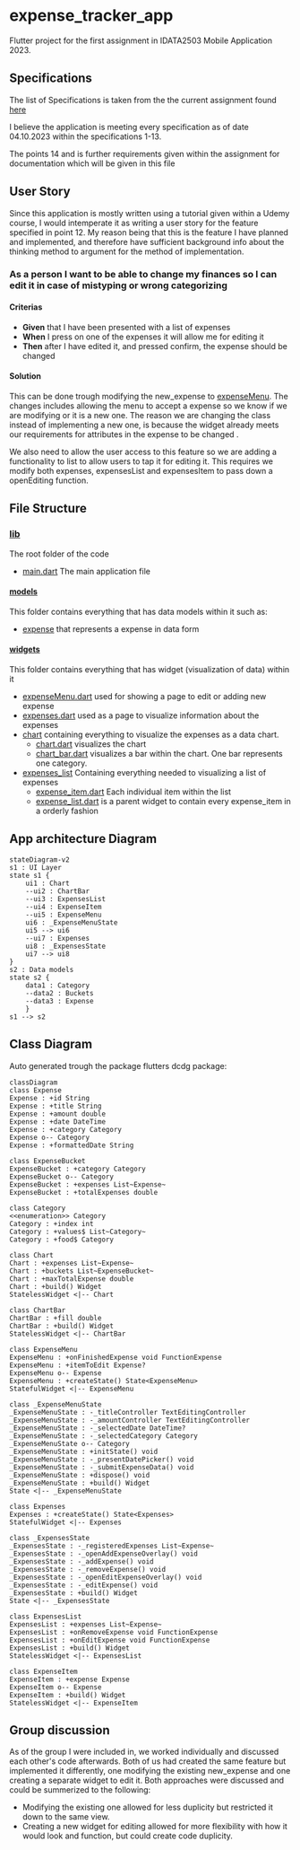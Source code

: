 # expense_tracker_app

Flutter project for the first assignment in IDATA2503 Mobile Application 2023.

## Specifications

The list of Specifications is taken from the the current assignment found [here](https://docs.google.com/document/d/1NN_8vQoxLk_hnm8AVWTyfnkeDqMhBqonc5t1VH394lU/edit)

I believe the application is meeting every specification as of date 04.10.2023 within the specifications 1-13.

The points 14 and is further requirements given within the assignment for documentation which will be given in this file

## User Story

Since this application is mostly written using a tutorial given within a Udemy course, I would intemperate it as writing a user story for the feature specified in point 12. My reason being that this is the feature I have planned and implemented, and therefore have sufficient background info about the thinking method to argument for the method of implementation.

### As a person I want to be able to change my finances so I can edit it in case of mistyping or wrong categorizing

#### Criterias

- **Given** that I have been presented with a list of expenses
- **When** I press on one of the expenses it will allow me for editing it
- **Then** after I have edited it, and pressed confirm, the expense should be changed

#### Solution

This can be done trough modifying the new_expense to [expenseMenu](./lib/widgets/expenseMenu.dart).
The changes includes allowing the menu to accept a expense so we know if we are modifying or it is a new one. The reason we are changing the class instead of implementing a new one, is because the widget already meets our requirements for attributes in the expense to be changed .

We also need to allow the user access to this feature so we are adding a functionality to list to allow users to tap it for editing it. This requires we modify both expenses, expensesList and expensesItem to pass down a openEditing function.

## File Structure

### [lib](./lib/)

The root folder of the code

- [main.dart](./lib/main.dart) The main application file

#### [models](./lib/models/)

This folder contains everything that has data models within it such as:

- [expense](./lib/models/expense.dart) that represents a expense in data form

#### [widgets](./lib/widgets/)

This folder contains everything that has widget (visualization of data) within it

- [expenseMenu.dart](./lib/widgets/expenseMenu.dart) used for showing a page to edit or adding new expense
- [expenses.dart](./lib/widgets/expenses.dart) used as a page to visualize information about the expenses
- [chart](./lib/widgets/chart/) containing everything to visualize the expenses as a data chart.
  - [chart.dart](./lib/widgets/chart/chart.dart) visualizes the chart
  - [chart_bar.dart](./lib/widgets/chart/chart_bar.dart) visualizes a bar within the chart. One bar represents one category.
- [expenses_list](./lib/widgets/expenses_list/) Containing everything needed to visualizing a list of expenses
  - [expense_item.dart](./lib/widgets/expenses_list/expense_item.dart) Each individual item within the list
  - [expense_list.dart](./lib/widgets/expenses_list/expenses_list.dart) is a parent widget to contain every expense_item in a orderly fashion

## App architecture Diagram

```mermaid
stateDiagram-v2
s1 : UI Layer 
state s1 {
    ui1 : Chart
    --ui2 : ChartBar
    --ui3 : ExpensesList
    --ui4 : ExpenseItem
    --ui5 : ExpenseMenu
    ui6 : _ExpenseMenuState
    ui5 --> ui6
    --ui7 : Expenses 
    ui8 : _ExpensesState
    ui7 --> ui8
}
s2 : Data models
state s2 {
    data1 : Category
    --data2 : Buckets
    --data3 : Expense
    }
s1 --> s2

```

## Class Diagram

Auto generated trough the package flutters dcdg package:

```mermaid
classDiagram
class Expense
Expense : +id String
Expense : +title String
Expense : +amount double
Expense : +date DateTime
Expense : +category Category
Expense o-- Category
Expense : +formattedDate String

class ExpenseBucket
ExpenseBucket : +category Category
ExpenseBucket o-- Category
ExpenseBucket : +expenses List~Expense~
ExpenseBucket : +totalExpenses double

class Category
<<enumeration>> Category
Category : +index int
Category : +values$ List~Category~
Category : +food$ Category

class Chart
Chart : +expenses List~Expense~
Chart : +buckets List~ExpenseBucket~
Chart : +maxTotalExpense double
Chart : +build() Widget
StatelessWidget <|-- Chart

class ChartBar
ChartBar : +fill double
ChartBar : +build() Widget
StatelessWidget <|-- ChartBar

class ExpenseMenu
ExpenseMenu : +onFinishedExpense void FunctionExpense
ExpenseMenu : +itemToEdit Expense?
ExpenseMenu o-- Expense
ExpenseMenu : +createState() State<ExpenseMenu>
StatefulWidget <|-- ExpenseMenu

class _ExpenseMenuState
_ExpenseMenuState : -_titleController TextEditingController
_ExpenseMenuState : -_amountController TextEditingController
_ExpenseMenuState : -_selectedDate DateTime?
_ExpenseMenuState : -_selectedCategory Category
_ExpenseMenuState o-- Category
_ExpenseMenuState : +initState() void
_ExpenseMenuState : -_presentDatePicker() void
_ExpenseMenuState : -_submitExpenseData() void
_ExpenseMenuState : +dispose() void
_ExpenseMenuState : +build() Widget
State <|-- _ExpenseMenuState

class Expenses
Expenses : +createState() State<Expenses>
StatefulWidget <|-- Expenses

class _ExpensesState
_ExpensesState : -_registeredExpenses List~Expense~
_ExpensesState : -_openAddExpenseOverlay() void
_ExpensesState : -_addExpense() void
_ExpensesState : -_removeExpense() void
_ExpensesState : -_openEditExpenseOverlay() void
_ExpensesState : -_editExpense() void
_ExpensesState : +build() Widget
State <|-- _ExpensesState

class ExpensesList
ExpensesList : +expenses List~Expense~
ExpensesList : +onRemoveExpense void FunctionExpense
ExpensesList : +onEditExpense void FunctionExpense
ExpensesList : +build() Widget
StatelessWidget <|-- ExpensesList

class ExpenseItem
ExpenseItem : +expense Expense
ExpenseItem o-- Expense
ExpenseItem : +build() Widget
StatelessWidget <|-- ExpenseItem
```

## Group discussion

As of the group I were included in, we worked individually and discussed each other's code afterwards. Both of us had created the same feature but implemented it differently, one modifying the existing new_expense and one creating a separate widget to edit it. Both approaches were discussed and could be summerized to the following:

- Modifying the existing one allowed for less duplicity but restricted it down to the same view.
- Creating a new widget for editing allowed for more flexibility with how it would look and function, but could create code duplicity.
